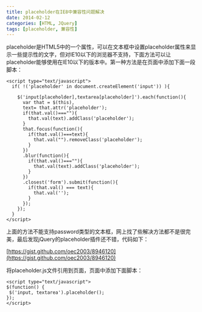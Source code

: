 ```yaml
---
title: placeholder在IE8中兼容性问题解决
date: 2014-02-12
categories: [HTML, JQuery]
tags: [placeholder, 兼容性]
---
```


placeholder是HTML5中的一个属性，可以在文本框中设置placeholder属性来显示一些提示性的文字，但对IE10以下的浏览器不支持，下面方法可以让placeholder能够使用在IE10以下的版本中。第一种方法是在页面中添加下面一段脚本：

```
<script type="text/javascript">   
  if( !('placeholder' in document.createElement('input')) ){   

    $('input[placeholder],textarea[placeholder]').each(function(){    
      var that = $(this),    
      text= that.attr('placeholder');    
      if(that.val()===""){    
        that.val(text).addClass('placeholder');    
      }    
      that.focus(function(){    
        if(that.val()===text){    
          that.val("").removeClass('placeholder');    
        }    
      })    
      .blur(function(){    
        if(that.val()===""){    
          that.val(text).addClass('placeholder');    
        }    
      })    
      .closest('form').submit(function(){    
        if(that.val() === text){    
          that.val('');    
        }    
      });    
    });    
  }   
</script>  
```

上面的方法不能支持password类型的文本框，网上找了些解决方法都不是很完美，最后发现jQuery的placeholder插件还不错，代码如下：

[https://gist.github.com/oec2003/8946120](https://gist.github.com/oec2003/8946120)

将placeholder.js文件引用到页面，页面中添加下面脚本：

```
<script type="text/javascript">
$(function() {
 $('input, textarea').placeholder();
});
</script>
```


